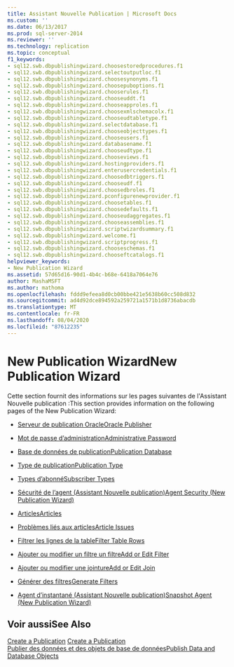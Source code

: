 ```yaml
---
title: Assistant Nouvelle Publication | Microsoft Docs
ms.custom: ''
ms.date: 06/13/2017
ms.prod: sql-server-2014
ms.reviewer: ''
ms.technology: replication
ms.topic: conceptual
f1_keywords:
- sql12.swb.dbpublishingwizard.choosestoredprocedures.f1
- sql12.swb.dbpublishingwizard.selectoutputloc.f1
- sql12.swb.dbpublishingwizard.choosesynonyms.f1
- sql12.swb.dbpublishingwizard.choosepuboptions.f1
- sql12.swb.dbpublishingwizard.chooserules.f1
- sql12.swb.dbpublishingwizard.chooseuddt.f1
- sql12.swb.dbpublishingwizard.chooseapproles.f1
- sql12.swb.dbpublishingwizard.choosexmlschemacolx.f1
- sql12.swb.dbpublishingwizard.chooseudtabletype.f1
- sql12.swb.dbpublishingwizard.selectdatabase.f1
- sql12.swb.dbpublishingwizard.chooseobjecttypes.f1
- sql12.swb.dbpublishingwizard.chooseusers.f1
- sql12.swb.dbpublishingwizard.databasename.f1
- sql12.swb.dbpublishingwizard.chooseudtype.f1
- sql12.swb.dbpublishingwizard.chooseviews.f1
- sql12.swb.dbpublishingwizard.hostingproviders.f1
- sql12.swb.dbpublishingwizard.enterusercredentials.f1
- sql12.swb.dbpublishingwizard.choosedbtriggers.f1
- sql12.swb.dbpublishingwizard.chooseudf.f1
- sql12.swb.dbpublishingwizard.choosedbroles.f1
- sql12.swb.dbpublishingwizard.pconfigurenewprovider.f1
- sql12.swb.dbpublishingwizard.choosetables.f1
- sql12.swb.dbpublishingwizard.choosedefaults.f1
- sql12.swb.dbpublishingwizard.chooseudaggregates.f1
- sql12.swb.dbpublishingwizard.chooseassemblies.f1
- sql12.swb.dbpublishingwizard.scriptwizardsummary.f1
- sql12.swb.dbpublishingwizard.welcome.f1
- sql12.swb.dbpublishingwizard.scriptprogress.f1
- sql12.swb.dbpublishingwizard.chooseschemas.f1
- sql12.swb.dbpublishingwizard.chooseftcatalogs.f1
helpviewer_keywords:
- New Publication Wizard
ms.assetid: 57d65d16-90d1-4b4c-b68e-6418a7064e76
author: MashaMSFT
ms.author: mathoma
ms.openlocfilehash: fddd9efeea8d0cb00bbe421e5638b60cc508d832
ms.sourcegitcommit: ad4d92dce894592a259721a1571b1d8736abacdb
ms.translationtype: MT
ms.contentlocale: fr-FR
ms.lasthandoff: 08/04/2020
ms.locfileid: "87612235"
---
```

# <a name="new-publication-wizard"></a><span data-ttu-id="6cfff-102">New Publication Wizard</span><span class="sxs-lookup"><span data-stu-id="6cfff-102">New Publication Wizard</span></span>
  <span data-ttu-id="6cfff-103">Cette section fournit des informations sur les pages suivantes de l'Assistant Nouvelle publication :</span><span class="sxs-lookup"><span data-stu-id="6cfff-103">This section provides information on the following pages of the New Publication Wizard:</span></span>  
  
-   [<span data-ttu-id="6cfff-104">Serveur de publication Oracle</span><span class="sxs-lookup"><span data-stu-id="6cfff-104">Oracle Publisher</span></span>](oracle-publisher.md)  
  
-   [<span data-ttu-id="6cfff-105">Mot de passe d’administration</span><span class="sxs-lookup"><span data-stu-id="6cfff-105">Administrative Password</span></span>](administrative-password.md)  
  
-   [<span data-ttu-id="6cfff-106">Base de données de publication</span><span class="sxs-lookup"><span data-stu-id="6cfff-106">Publication Database</span></span>](publication-database.md)  
  
-   [<span data-ttu-id="6cfff-107">Type de publication</span><span class="sxs-lookup"><span data-stu-id="6cfff-107">Publication Type</span></span>](publication-type.md)  
  
-   [<span data-ttu-id="6cfff-108">Types d’abonné</span><span class="sxs-lookup"><span data-stu-id="6cfff-108">Subscriber Types</span></span>](subscriber-types.md)  
  
-   [<span data-ttu-id="6cfff-109">Sécurité de l’agent &#40;Assistant Nouvelle publication&#41;</span><span class="sxs-lookup"><span data-stu-id="6cfff-109">Agent Security &#40;New Publication Wizard&#41;</span></span>](agent-security-new-publication-wizard.md)  
  
-   [<span data-ttu-id="6cfff-110">Articles</span><span class="sxs-lookup"><span data-stu-id="6cfff-110">Articles</span></span>](articles.md)  
  
-   [<span data-ttu-id="6cfff-111">Problèmes liés aux articles</span><span class="sxs-lookup"><span data-stu-id="6cfff-111">Article Issues</span></span>](article-issues.md)  
  
-   [<span data-ttu-id="6cfff-112">Filtrer les lignes de la table</span><span class="sxs-lookup"><span data-stu-id="6cfff-112">Filter Table Rows</span></span>](filter-table-rows.md)  
  
-   [<span data-ttu-id="6cfff-113">Ajouter ou modifier un filtre un filtre</span><span class="sxs-lookup"><span data-stu-id="6cfff-113">Add or Edit Filter</span></span>](add-or-edit-filter.md)  
  
-   [<span data-ttu-id="6cfff-114">Ajouter ou modifier une jointure</span><span class="sxs-lookup"><span data-stu-id="6cfff-114">Add or Edit Join</span></span>](add-or-edit-join.md)  
  
-   [<span data-ttu-id="6cfff-115">Générer des filtres</span><span class="sxs-lookup"><span data-stu-id="6cfff-115">Generate Filters</span></span>](generate-filters.md)  
  
-   [<span data-ttu-id="6cfff-116">Agent d’instantané &#40;Assistant Nouvelle publication&#41;</span><span class="sxs-lookup"><span data-stu-id="6cfff-116">Snapshot Agent &#40;New Publication Wizard&#41;</span></span>](snapshot-agent-new-publication-wizard.md)  
  
## <a name="see-also"></a><span data-ttu-id="6cfff-117">Voir aussi</span><span class="sxs-lookup"><span data-stu-id="6cfff-117">See Also</span></span>  
 <span data-ttu-id="6cfff-118">[Create a Publication](publish/create-a-publication.md) </span><span class="sxs-lookup"><span data-stu-id="6cfff-118">[Create a Publication](publish/create-a-publication.md) </span></span>  
 [<span data-ttu-id="6cfff-119">Publier des données et des objets de base de données</span><span class="sxs-lookup"><span data-stu-id="6cfff-119">Publish Data and Database Objects</span></span>](publish/publish-data-and-database-objects.md)   

  
  
